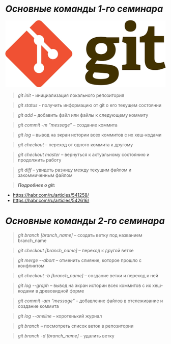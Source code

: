 # ***Основные команды 1-го семинара***

![Логотип Git](logo.jpg)

> *git init* - инициализация локального репозитория

> *git status* - получить информацию от git о его текущем состоянии

> *git add* – добавить файл или файлы к следующему коммиту

> *git commit -m “message”* – создание коммита

> *git log* – вывод на экран истории всех коммитов с их хеш-кодами

> *git checkout* – переход от одного коммита к другому

> *git checkout master* – вернуться к актуальному состоянию и продолжить работу

> *git diff* – увидеть разницу между текущим файлом и закоммиченным файлом


> ***Подробнее о git:***
- https://habr.com/ru/articles/541258/
- https://habr.com/ru/articles/542616/


# ***Основные команды 2-го семинара***

> *git branch [branch_name]* – создать ветку под названием branch_name

> *git checkout [branch_name]* – переход к другой ветке

> *git merge --abort* – отменить слияние, которое прошло с конфликтом

> *git checkout -b [branch_name]* – создание ветки и переход к ней

> *git log --graph* – вывод на экран истории всех коммитов с их хеш-кодами в древовидной форме

> *git commit -am “message”* – добавление файлов в отслеживание и создание коммита

> *git log --oneline* – коротенький журнал

> *git branch* – посмотреть список веток в репозитории

> *git branch -d [branch_name]* – удалить ветку